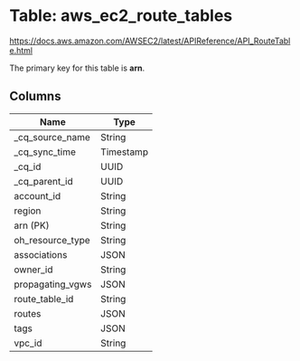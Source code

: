 # Table: aws_ec2_route_tables

https://docs.aws.amazon.com/AWSEC2/latest/APIReference/API_RouteTable.html

The primary key for this table is **arn**.



## Columns
| Name          | Type          |
| ------------- | ------------- |
|_cq_source_name|String|
|_cq_sync_time|Timestamp|
|_cq_id|UUID|
|_cq_parent_id|UUID|
|account_id|String|
|region|String|
|arn (PK)|String|
|oh_resource_type|String|
|associations|JSON|
|owner_id|String|
|propagating_vgws|JSON|
|route_table_id|String|
|routes|JSON|
|tags|JSON|
|vpc_id|String|